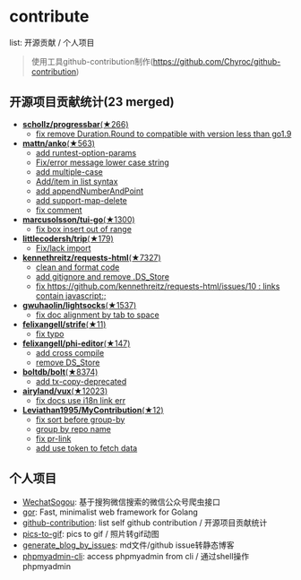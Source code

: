 # contribute
list: 开源贡献 / 个人项目
> 使用工具github-contribution制作(https://github.com/Chyroc/github-contribution)

## 开源项目贡献统计(23 merged)

* [**schollz/progressbar**(★266)](https://github.com/schollz/progressbar)
  * [fix remove Duration.Round to compatible with version less than go1.9](https://github.com/schollz/progressbar/pull/3)
* [**mattn/anko**(★563)](https://github.com/mattn/anko)
  * [add runtest-option-params](https://github.com/mattn/anko/pull/204)
  * [Fix/error message lower case string](https://github.com/mattn/anko/pull/191)
  * [add multiple-case](https://github.com/mattn/anko/pull/190)
  * [Add/item in list syntax](https://github.com/mattn/anko/pull/185)
  * [add appendNumberAndPoint](https://github.com/mattn/anko/pull/165)
  * [add support-map-delete](https://github.com/mattn/anko/pull/130)
  * [fix comment](https://github.com/mattn/anko/pull/127)
* [**marcusolsson/tui-go**(★1300)](https://github.com/marcusolsson/tui-go)
  * [fix box insert out of range](https://github.com/marcusolsson/tui-go/pull/62)
* [**littlecodersh/trip**(★179)](https://github.com/littlecodersh/trip)
  * [Fix/lack import](https://github.com/littlecodersh/trip/pull/2)
* [**kennethreitz/requests-html**(★7327)](https://github.com/kennethreitz/requests-html)
  * [clean and format code](https://github.com/kennethreitz/requests-html/pull/56)
  * [add gitignore and remove .DS_Store](https://github.com/kennethreitz/requests-html/pull/43)
  * [fix https://github.com/kennethreitz/requests-html/issues/10 : links contain javascript:;](https://github.com/kennethreitz/requests-html/pull/11)
* [**gwuhaolin/lightsocks**(★1537)](https://github.com/gwuhaolin/lightsocks)
  * [fix doc alignment by tab to space](https://github.com/gwuhaolin/lightsocks/pull/33)
* [**felixangell/strife**(★11)](https://github.com/felixangell/strife)
  * [fix typo](https://github.com/felixangell/strife/pull/1)
* [**felixangell/phi-editor**(★147)](https://github.com/felixangell/phi-editor)
  * [add cross compile](https://github.com/felixangell/phi-editor/pull/42)
  * [remove DS_Store](https://github.com/felixangell/phi-editor/pull/41)
* [**boltdb/bolt**(★8374)](https://github.com/boltdb/bolt)
  * [add tx-copy-deprecated](https://github.com/boltdb/bolt/pull/748)
* [**airyland/vux**(★12023)](https://github.com/airyland/vux)
  * [fix docs use i18n link err](https://github.com/airyland/vux/pull/2130)
* [**Leviathan1995/MyContribution**(★12)](https://github.com/Leviathan1995/MyContribution)
  * [fix sort before group-by](https://github.com/Leviathan1995/MyContribution/pull/11)
  * [group by repo name](https://github.com/Leviathan1995/MyContribution/pull/10)
  * [fix pr-link](https://github.com/Leviathan1995/MyContribution/pull/9)
  * [add use token to fetch data](https://github.com/Leviathan1995/MyContribution/pull/6)

## 个人项目

* [WechatSogou](https://github.com/Chyroc/WechatSogou): 基于搜狗微信搜索的微信公众号爬虫接口
* [gor](https://github.com/Chyroc/gor): Fast, minimalist web framework for Golang
* [github-contribution](https://github.com/Chyroc/github-contribution): list self github contribution / 开源项目贡献统计
* [pics-to-gif](https://github.com/Chyroc/pics-to-gif): pics to gif / 照片转gif动图
* [generate_blog_by_issues](https://github.com/Chyroc/generate_blog_by_issues): md文件/github issue转静态博客
* [phpmyadmin-cli](https://github.com/Chyroc/phpmyadmin-cli): access phpmyadmin from cli / 通过shell操作phpmyadmin
